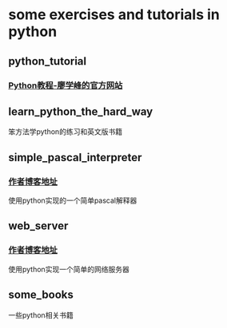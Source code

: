 # some exercises and tutorials in python

## python_tutorial
### [Python教程-廖学峰的官方网站](https://www.liaoxuefeng.com/wiki/0014316089557264a6b348958f449949df42a6d3a2e542c000)

## learn_python_the_hard_way
笨方法学python的练习和英文版书籍

## simple_pascal_interpreter
### [作者博客地址](https://ruslanspivak.com/)
使用python实现的一个简单pascal解释器

## web_server
### [作者博客地址](https://ruslanspivak.com/)
使用python实现一个简单的网络服务器

## some_books
一些python相关书籍
